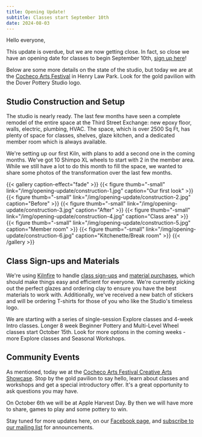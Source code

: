 ```yaml
---
title: Opening Update!
subtitle: Classes start September 10th
date: 2024-08-03
---
```


Hello everyone,

This update is overdue, but we are now getting close. In fact, so close we have an opening date for classes to begin September 10th, [sign up here](https://doverpotterystudio.kilnfire.com/classes)!

Below are some more details on the state of the studio, but today we are at the [Cocheco Arts Festival](https://www.dovernh.org/events/details/cochecho-arts-festival-creative-arts-showcase-2024-40247) in Henry Law Park. Look for the gold pavilion with the Dover Pottery Studio logo.

<!--more-->

## Studio Construction and Setup

The studio is nearly ready. The last few months have seen a complete remodel of the entire space at the Third Street Exchange: new epoxy floor, walls, electric, plumbing, HVAC. The space, which is over 2500 Sq Ft, has plenty of space for classes, shelves, glaze kitchen, and a dedicated member room which is always available.

We're setting up our first Kiln, with plans to add a second one in the coming months. We've got 10 Shimpo XL wheels to start with 2 in the member area. While we still have a lot to do this month to fill the space, we wanted to share some photos of the transformation over the last few months.


{{< gallery caption-effect="fade" >}}
  {{< figure thumb="-small" link="/img/opening-update/construction-1.jpg" caption="Our first look" >}}
  {{< figure thumb="-small" link="/img/opening-update/construction-2.jpg" caption="Before" >}}
  {{< figure thumb="-small" link="/img/opening-update/construction-3.jpg" caption="After" >}}
  {{< figure thumb="-small" link="/img/opening-update/construction-4.jpg" caption="Class area" >}}
  {{< figure thumb="-small" link="/img/opening-update/construction-5.jpg" caption="Member room" >}}
  {{< figure thumb="-small" link="/img/opening-update/construction-6.jpg" caption="Kitchenette/Break room" >}}
{{< /gallery >}}

## Class Sign-ups and Materials
We're using [Kilnfire](https://kilnfire.com/) to handle [class sign-ups](https://doverpotterystudio.kilnfire.com/classes) and [material purchases](https://doverpotterystudio.kilnfire.com/supplies), which should make things easy and efficient for everyone. We're currently picking out the perfect glazes and ordering clay to ensure you have the best materials to work with. Additionally, we've received a new batch of stickers and will be ordering T-shirts for those of you who like the Studio's timeless logo.

We are starting with a series of single-session Explore classes and 4-week Intro classes. Longer 8 week Beginner Pottery and Multi-Level Wheel classes start October 15th. Look for more options in the coming weeks - more Explore classes and Seasonal Workshops.

## Community Events

As mentioned, today we at the [Cocheco Arts Festival Creative Arts Showcase](https://www.dovernh.org/events/details/cochecho-arts-festival-creative-arts-showcase-2024-40247). Stop by the gold pavilion to say hello, learn about classes and workshops and get a special introductory offer. It's a great opportunity to ask questions you may have.

On October 6th we will be at Apple Harvest Day. By then we will have more to share, games to play and some pottery to win.

Stay tuned for more updates here, on our [Facebook page](https://www.facebook.com/doverpottery.studio), and [subscribe to our mailing list](https://mailchi.mp/df8f972d0a8b/dover-pottery-studio) for announcements.

